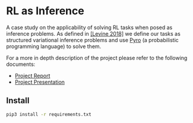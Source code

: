 # RL as Inference
A case study on the applicability of solving RL tasks when posed as inference problems. As defined in [[Levine 2018]](https://arxiv.org/pdf/1805.00909.pdf) we define our tasks as structured variational inference problems and use [Pyro](http://pyro.ai/) (a probabilistic programming language) to solve them.

For a more in depth description of the project please refer to the following documents:
  - [Project Report](docs/Project%20Report%20-%20RL%20as%20Inference.pdf)
  - [Project Presentation](./docs/Presentation%20-%20RL%20as%20Inference.pdf)
  
  

## Install
```bash
pip3 install -r requirements.txt
```
